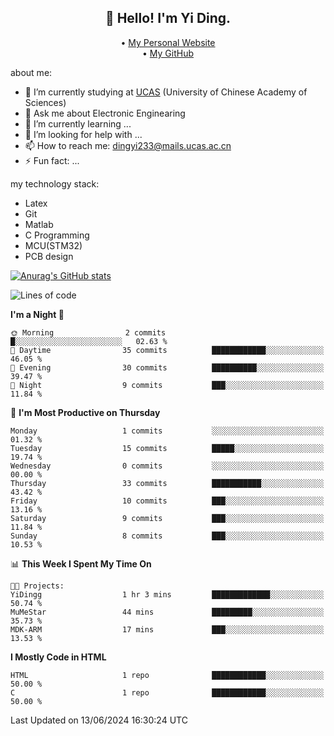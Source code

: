 <h2 align="center">👋 Hello! I'm Yi Ding.</h2>
<p align="center">
  • <a href="https://yidingg.github.io/YiDingg/#/">My Personal Website</a><br>
  • <a href="https://github.com/YiDingg">My GitHub</a>
</p>


about me:
- 🔭 I’m currently studying at [UCAS](https://www.ucas.ac.cn/) (University of Chinese Academy of Sciences)
- 💬 Ask me about Electronic Enginearing
- 🌱 I’m currently learning ...
- 🤔 I’m looking for help with ...
- 📫 How to reach me: dingyi233@mails.ucas.ac.cn
- ⚡ Fun fact: ...

my technology stack:
- Latex
- Git
- Matlab
- C Programming
- MCU(STM32)
- PCB design

[![Anurag's GitHub stats](https://github-readme-stats.vercel.app/api?username=YiDingg)](https://github.com/anuraghazra/github-readme-stats)

<!--START_SECTION:waka-->
![Lines of code](https://img.shields.io/badge/From%20Hello%20World%20I%27ve%20Written-389.8%20thousand%20lines%20of%20code-blue)

**I'm a Night 🦉** 

```text
🌞 Morning                2 commits           █░░░░░░░░░░░░░░░░░░░░░░░░   02.63 % 
🌆 Daytime                35 commits          ████████████░░░░░░░░░░░░░   46.05 % 
🌃 Evening                30 commits          ██████████░░░░░░░░░░░░░░░   39.47 % 
🌙 Night                  9 commits           ███░░░░░░░░░░░░░░░░░░░░░░   11.84 % 
```
📅 **I'm Most Productive on Thursday** 

```text
Monday                   1 commits           ░░░░░░░░░░░░░░░░░░░░░░░░░   01.32 % 
Tuesday                  15 commits          █████░░░░░░░░░░░░░░░░░░░░   19.74 % 
Wednesday                0 commits           ░░░░░░░░░░░░░░░░░░░░░░░░░   00.00 % 
Thursday                 33 commits          ███████████░░░░░░░░░░░░░░   43.42 % 
Friday                   10 commits          ███░░░░░░░░░░░░░░░░░░░░░░   13.16 % 
Saturday                 9 commits           ███░░░░░░░░░░░░░░░░░░░░░░   11.84 % 
Sunday                   8 commits           ███░░░░░░░░░░░░░░░░░░░░░░   10.53 % 
```


📊 **This Week I Spent My Time On** 

```text
🐱‍💻 Projects: 
YiDingg                  1 hr 3 mins         █████████████░░░░░░░░░░░░   50.74 % 
MuMeStar                 44 mins             █████████░░░░░░░░░░░░░░░░   35.73 % 
MDK-ARM                  17 mins             ███░░░░░░░░░░░░░░░░░░░░░░   13.53 % 
```

**I Mostly Code in HTML** 

```text
HTML                     1 repo              ████████████░░░░░░░░░░░░░   50.00 % 
C                        1 repo              ████████████░░░░░░░░░░░░░   50.00 % 
```




 Last Updated on 13/06/2024 16:30:24 UTC
<!--END_SECTION:waka-->
